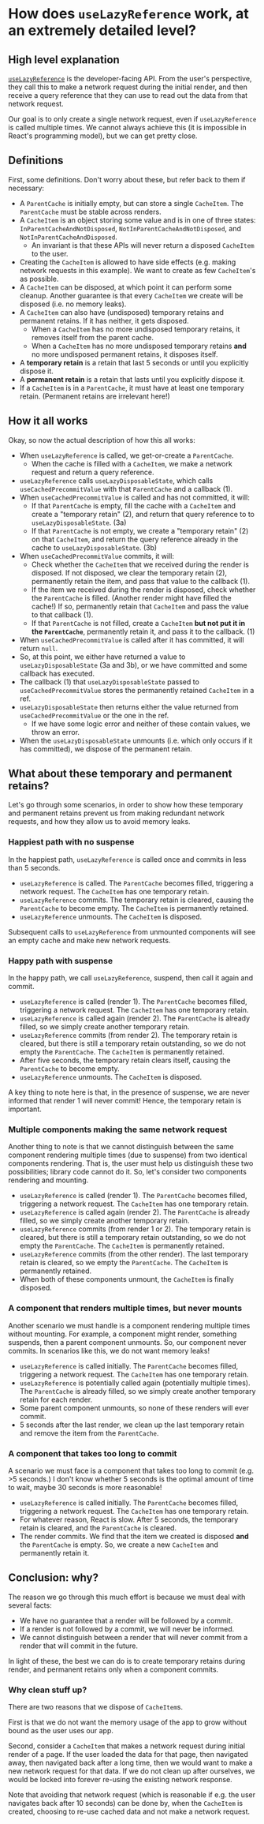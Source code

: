 # How does `useLazyReference` work, at an extremely detailed level?

## High level explanation

[`useLazyReference`](https://github.com/isographlabs/isograph/blob/main/libs/isograph-react/src/useLazyReference.ts) is the developer-facing API. From the user's perspective, they call this to make a network request during the initial render, and then receive a query reference that they can use to read out the data from that network request.

Our goal is to only create a single network request, even if `useLazyReference` is called multiple times. We cannot always achieve this (it is impossible in React's programming model), but we can get pretty close.

## Definitions

First, some definitions. Don't worry about these, but refer back to them if necessary:

- A `ParentCache` is initially empty, but can store a single `CacheItem`. The `ParentCache` must be stable across renders.
- A `CacheItem` is an object storing some value and is in one of three states: `InParentCacheAndNotDisposed`, `NotInParentCacheAndNotDisposed`, and `NotInParentCacheAndDisposed`.
  - An invariant is that these APIs will never return a disposed `CacheItem` to the user.
- Creating the `CacheItem` is allowed to have side effects (e.g. making network requests in this example). We want to create as few `CacheItem`'s as possible.
- A `CacheItem` can be disposed, at which point it can perform some cleanup. Another guarantee is that every `CacheItem` we create will be disposed (i.e. no memory leaks).
- A `CacheItem` can also have (undisposed) temporary retains and permanent retains. If it has neither, it gets disposed.
  - When a `CacheItem` has no more undisposed temporary retains, it removes itself from the parent cache.
  - When a `CacheItem` has no more undisposed temporary retains **and** no more undisposed permanent retains, it disposes itself.
- A **temporary retain** is a retain that last 5 seconds or until you explicitly dispose it.
- A **permanent retain** is a retain that lasts until you explicitly dispose it.
- If a `CacheItem` is in a `ParentCache`, it must have at least one temporary retain. (Permanent retains are irrelevant here!)

## How it all works

Okay, so now the actual description of how this all works:

- When `useLazyReference` is called, we get-or-create a `ParentCache`.
  - When the cache is filled with a `CacheItem`, we make a network request and return a query reference.
- `useLazyReference` calls `useLazyDisposableState`, which calls `useCachedPrecommitValue` with that `ParentCache` and a callback (1).
- When `useCachedPrecommitValue` is called and has not committed, it will:
  - If that `ParentCache` is empty, fill the cache with a `CacheItem` and create a "temporary retain" (2), and return that query reference to to `useLazyDisposableState`. (3a)
  - If that `ParentCache` is not empty, we create a "temporary retain" (2) on that `CacheItem`, and return the query reference already in the cache to `useLazyDisposableState`. (3b)
- When `useCachedPrecommitValue` commits, it will:
  - Check whether the `CacheItem` that we received during the render is disposed. If not disposed, we clear the temporary retain (2), permanently retain the item, and pass that value to the callback (1).
  - If the item we received during the render is disposed, check whether the `ParentCache` is filled. (Another render might have filled the cache!) If so, permanently retain that `CacheItem` and pass the value to that callback (1).
  - If that `ParentCache` is not filled, create a `CacheItem` **but not put it in the `ParentCache`**, permanently retain it, and pass it to the callback. (1)
- When `useCachedPrecommitValue` is called after it has committed, it will return `null`.
- So, at this point, we either have returned a value to `useLazyDisposableState` (3a and 3b), or we have committed and some callback has executed.
- The callback (1) that `useLazyDisposableState` passed to `useCachedPrecommitValue` stores the permanently retained `CacheItem` in a ref.
- `useLazyDisposableState` then returns either the value returned from `useCachedPrecommitValue` or the one in the ref.
  - If we have some logic error and neither of these contain values, we throw an error.
- When the `useLazyDisposableState` unmounts (i.e. which only occurs if it has committed), we dispose of the permanent retain.

## What about these temporary and permanent retains?

Let's go through some scenarios, in order to show how these temporary and permanent retains prevent us from making redundant network requests, and how they allow us to avoid memory leaks.

### Happiest path with no suspense

In the happiest path, `useLazyReference` is called once and commits in less than 5 seconds.

- `useLazyReference` is called. The `ParentCache` becomes filled, triggering a network request. The `CacheItem` has one temporary retain.
- `useLazyReference` commits. The temporary retain is cleared, causing the `ParentCache` to become empty. The `CacheItem` is permanently retained.
- `useLazyReference` unmounts. The `CacheItem` is disposed.

Subsequent calls to `useLazyReference` from unmounted components will see an empty cache and make new network requests.

### Happy path with suspense

In the happy path, we call `useLazyReference`, suspend, then call it again and commit.

- `useLazyReference` is called (render 1). The `ParentCache` becomes filled, triggering a network request. The `CacheItem` has one temporary retain.
- `useLazyReference` is called again (render 2). The `ParentCache` is already filled, so we simply create another temporary retain.
- `useLazyReference` commits (from render 2). The temporary retain is cleared, but there is still a temporary retain outstanding, so we do not empty the `ParentCache`. The `CacheItem` is permanently retained.
- After five seconds, the temporary retain clears itself, causing the `ParentCache` to become empty.
- `useLazyReference` unmounts. The `CacheItem` is disposed.

A key thing to note here is that, in the presence of suspense, we are never informed that render 1 will never commit! Hence, the temporary retain is important.

### Multiple components making the same network request

Another thing to note is that we cannot distinguish between the same component rendering multiple times (due to suspense) from two identical components rendering. That is, the user must help us distinguish these two possibilities; library code cannot do it. So, let's consider two components rendering and mounting.

- `useLazyReference` is called (render 1). The `ParentCache` becomes filled, triggering a network request. The `CacheItem` has one temporary retain.
- `useLazyReference` is called again (render 2). The `ParentCache` is already filled, so we simply create another temporary retain.
- `useLazyReference` commits (from render 1 or 2). The temporary retain is cleared, but there is still a temporary retain outstanding, so we do not empty the `ParentCache`. The `CacheItem` is permanently retained.
- `useLazyReference` commits (from the other render). The last temporary retain is cleared, so we empty the `ParentCache`. The `CacheItem` is permanently retained.
- When both of these components unmount, the `CacheItem` is finally disposed.

### A component that renders multiple times, but never mounts

Another scenario we must handle is a component rendering multiple times without mounting. For example, a component might render, something suspends, then a parent component unmounts. So, our component never commits. In scenarios like this, we do not want memory leaks!

- `useLazyReference` is called initially. The `ParentCache` becomes filled, triggering a network request. The `CacheItem` has one temporary retain.
- `useLazyReference` is potentially called again (potentially multiple times). The `ParentCache` is already filled, so we simply create another temporary retain for each render.
- Some parent component unmounts, so none of these renders will ever commit.
- 5 seconds after the last render, we clean up the last temporary retain and remove the item from the `ParentCache`.

### A component that takes too long to commit

A scenario we must face is a component that takes too long to commit (e.g. >5 seconds.) I don't know whether 5 seconds is the optimal amount of time to wait, maybe 30 seconds is more reasonable!

- `useLazyReference` is called initially. The `ParentCache` becomes filled, triggering a network request. The `CacheItem` has one temporary retain.
- For whatever reason, React is slow. After 5 seconds, the temporary retain is cleared, and the `ParentCache` is cleared.
- The render commits. We find that the item we created is disposed **and** the `ParentCache` is empty. So, we create a new `CacheItem` and permanently retain it.

## Conclusion: why?

The reason we go through this much effort is because we must deal with several facts:

- We have no guarantee that a render will be followed by a commit.
- If a render is not followed by a commit, we will never be informed.
- We cannot distinguish between a render that will never commit from a render that will commit in the future.

In light of these, the best we can do is to create temporary retains during render, and permanent retains only when a component commits.

### Why clean stuff up?

There are two reasons that we dispose of `CacheItem`s.

First is that we do not want the memory usage of the app to grow without bound as the user uses our app.

Second, consider a `CacheItem` that makes a network request during initial render of a page. If the user loaded the data for that page, then navigated away, then navigated back after a long time, then we would want to make a new network request for that data. If we do not clean up after ourselves, we would be locked into forever re-using the existing network response.

Note that avoiding that network request (which is reasonable if e.g. the user navigates back after 10 seconds) can be done by, when the `CacheItem` is created, choosing to re-use cached data and not make a network request.

